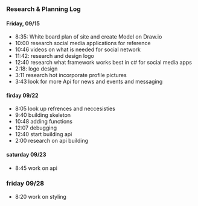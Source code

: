### Research & Planning Log
#### Friday, 09/15
* 8:35: White board plan of site and create Model on Draw.io
* 10:00 research social media applications for reference
* 10:46 videos on what is needed for social network
* 11:42: research and design logo
* 12:40 research what framework works best in c# for social media apps 
* 2:18: logo design
* 3:11 research hot incorporate profile pictures
* 3:43 look for more Api for news and events and messaging 

#### firday 09/22

* 8:05 look up refrences and neccesisties 
* 9:40 building skeleton
* 10:48 adding functions 
* 12:07 debugging 
* 12:40 start building api
* 2:00 research on api building


#### saturday 09/23

* 8:45 work on api

### friday 09/28

* 8:20 work on styling 